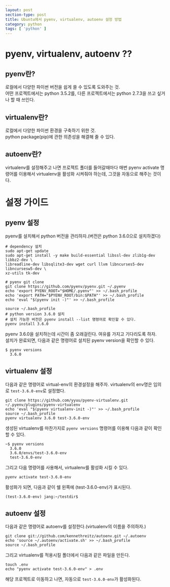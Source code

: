 ```yaml
---
layout: post
section-type: post
title: Ubuntu에서 pyenv, virtualenv, autoenv 설정 방법
category: python
tags: [ 'python' ]
---
```


# pyenv, virtualenv, autoenv ??

## pyenv란?

로컬에서 다양한 파이썬 버전을 쉽게 쓸 수 있도록 도와주는 것.  
어떤 프로젝트에서는 python 3.5.2를, 다른 프로젝트에서는 python 2.7.3을 쓰고 싶거나 할 때 쓰인다.  

## virtualenv란?

로컬에서 다양한 파이썬 환경을 구축하기 위한 것.  
python package(pip)에 관한 의존성을 해결해 줄 수 있다.  

## autoenv란?

virtualenv를 설정해주고 나면 프로젝트 폴더를 들어갈때마다 매번 pyenv activate 명령어를 이용해서 virtualenv을 활성화 시켜줘야 하는데, 그것을 자동으로 해주는 것이다.


# 설정 가이드

## pyenv 설정

pyenv를 설치해서 python 버전을 관리하자.(버전은 python 3.6.0으로 설치하겠다)

``` shell
# dependency 설치
sudo apt-get update
sudo apt-get install -y make build-essential libssl-dev zlib1g-dev libbz2-dev \
libreadline-dev libsqlite3-dev wget curl llvm libncurses5-dev libncursesw5-dev \
xz-utils tk-dev

# pyenv git clone
git clone https://github.com/pyenv/pyenv.git ~/.pyenv
echo 'export PYENV_ROOT="$HOME/.pyenv"' >> ~/.bash_profile
echo 'export PATH="$PYENV_ROOT/bin:$PATH"' >> ~/.bash_profile
echo 'eval "$(pyenv init -)"' >> ~/.bash_profile

source ~/.bash_profile
# python version 3.6.0 설치
# 설치 가능한 버전은 pyenv install --list 명령어로 확인할 수 있다.
pyenv install 3.6.0
```

pyenv 3.6.0을 설치하는데 시간이 좀 오래걸린다. 여유를 가지고 기다리도록 하자.  
설치가 완료되면, 다음과 같은 명령어로 설치된 pyenv version을 확인할 수 있다.

``` shell
$ pyenv versions
  3.6.0
```

## virtualenv 설정

다음과 같은 명령어로 virtual-env의 환경설정을 해주자. virtualenv의 env명은 임의로 `test-3.6.0-env`로 설정했다.

``` shell
git clone https://github.com/yyuu/pyenv-virtualenv.git ~/.pyenv/plugins/pyenv-virtualenv
echo 'eval "$(pyenv virtualenv-init -)"' >> ~/.bash_profile
source ~/.bash_profile
pyenv virtualenv 3.6.0 test-3.6.0-env
```

생성된 virtualenv를 마찬가지로 `pyenv versions` 명령어를 이용해 다음과 같이 확인 할 수 있다.

``` shell
~$ pyenv versions
  3.6.0
  3.6.0/envs/test-3.6.0-env
  test-3.6.0-env
```

그리고 다음 명령어를 사용해서, virtualenv를 활성화 시킬 수 있다.

``` shell
pyenv activate test-3.6.0-env
```

활성화가 되면, 다음과 같이 쉘 왼쪽에 (test-3.6.0-env)가 표시된다.

``` shell
(test-3.6.0-env) jang:~/testdir$
```


## autoenv 설정

다음과 같은 명령어로 autoenv를 설정한다.(virtualenv의 이름을 주의하자.)

``` shell
git clone git://github.com/kennethreitz/autoenv.git ~/.autoenv
echo 'source ~/.autoenv/activate.sh' >> ~/.bash_profile
source ~/.bash_profile

```

그리고 virtualenv를 적용시킬 폴더에서 다음과 같은 파일을 만든다.

``` shell
touch .env
echo "pyenv activate test-3.6.0-env" > .env
```

해당 프로젝트로 이동하고 나면, 자동으로 `test-3.6.0-env`가 활성화된다.  
